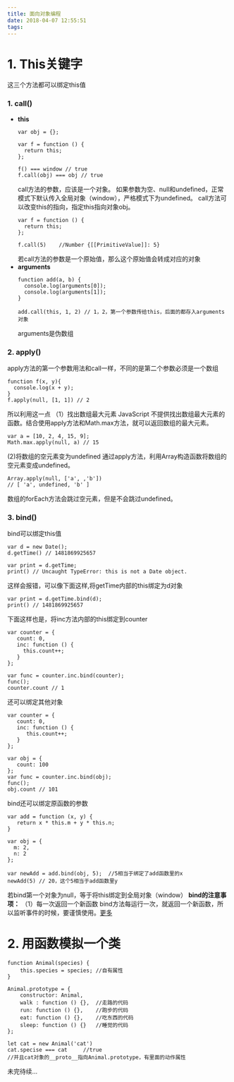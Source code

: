 ```yaml
---
title: 面向对象编程
date: 2018-04-07 12:55:51
tags:
---
```

# 1. This关键字
这三个方法都可以绑定this值
### 1. call()
  - **this**
    ```
    var obj = {};

    var f = function () {
      return this;
    };

    f() === window // true
    f.call(obj) === obj // true
    ```
    call方法的参数，应该是一个对象。
如果参数为空、null和undefined，正常模式下默认传入全局对象（window），严格模式下为undefined。
call方法可以改变this的指向，指定this指向对象obj。
    ```
    var f = function () {
      return this;
    };

    f.call(5)    //Number {[[PrimitiveValue]]: 5}
    ```
    若call方法的参数是一个原始值，那么这个原始值会转成对应的对象
  - **arguments**
    ```
    function add(a, b) {
      console.log(arguments[0]);
      console.log(arguments[1]);
    }

    add.call(this, 1, 2) // 1，2，第一个参数传给this，后面的都存入arguments对象
    ```
    arguments是伪数组

### 2. apply()
apply方法的第一个参数用法和call一样，不同的是第二个参数必须是一个数组
```
function f(x, y){
  console.log(x + y);
}
f.apply(null, [1, 1]) // 2
```
所以利用这一点
（1）找出数组最大元素
JavaScript 不提供找出数组最大元素的函数。结合使用apply方法和Math.max方法，就可以返回数组的最大元素。
```
var a = [10, 2, 4, 15, 9];
Math.max.apply(null, a) // 15
```
 (2)将数组的空元素变为undefined
通过apply方法，利用Array构造函数将数组的空元素变成undefined。
```
Array.apply(null, ['a', ,'b'])  
// [ 'a', undefined, 'b' ]
```
数组的forEach方法会跳过空元素，但是不会跳过undefined。
### 3. bind()
bind可以绑定this值
```
var d = new Date();
d.getTime() // 1481869925657

var print = d.getTime;
print() // Uncaught TypeError: this is not a Date object.
```
这样会报错，可以像下面这样,将getTime内部的this绑定为d对象
```
var print = d.getTime.bind(d);
print() // 1481869925657
```
下面这样也是，将inc方法内部的this绑定到counter
```
var counter = {
   count: 0,
   inc: function () {
     this.count++;
   }
};

var func = counter.inc.bind(counter);
func();
counter.count // 1
```
还可以绑定其他对象
```
var counter = {
   count: 0,
   inc: function () {
      this.count++;
   }
};

var obj = {
   count: 100
};
var func = counter.inc.bind(obj);
func();
obj.count // 101
```
bind还可以绑定原函数的参数
```
var add = function (x, y) {
   return x * this.m + y * this.n;
}

var obj = {
  m: 2,
  n: 2
};

var newAdd = add.bind(obj, 5);  //5相当于绑定了add函数里的x
newAdd(5) // 20，这个5相当于add函数里y
```
若bind第一个对象为null，等于将this绑定到全局对象（window）
**bind的注意事项：**
（1）每一次返回一个新函数
bind方法每运行一次，就返回一个新函数，所以监听事件的时候，要谨慎使用。[更多](http://javascript.ruanyifeng.com/oop/this.html#toc7)

# 2. 用函数模拟一个类
```
function Animal(species) {
    this.species = species; //自有属性
}
    
Animal.prototype = {
    constructor: Animal,
    walk : function () {},  //走路的代码
    run: function () {},    //跑步的代码
    eat: function () {},    //吃东西的代码
    sleep: function () {}   //睡觉的代码
};

let cat = new Animal('cat')
cat.specise === cat     //true
//并且cat对象的__proto__指向Animal.prototype，有里面的动作属性
```
未完待续...